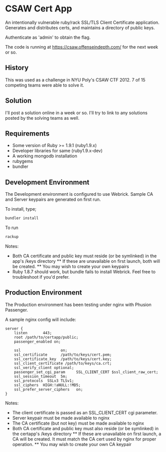 # CSAW Cert App

An intentionally vulnerable ruby/rack SSL/TLS Client Certificate application.  Generates and distributes certs, and maintains a directory of public keys.

Authenticate as 'admin' to obtain the flag.

The code is running at https://csaw.offenseindepth.com/ for the next week or so.

## History

This was used as a challenge in NYU Poly's CSAW CTF 2012.  7 of 15 competing teams were able to solve it.

## Solution

I'll post a solution online in a week or so.  I'll try to link to any solutions posted by the solving teams as well.

## Requirements

* Some version of Ruby >= 1.9.1 (ruby1.9.x)
* Developer libraries for same (ruby1.9.x-dev)
* A working mongodb installation
* rubygems
* bundler

## Development Environment

The Development environment is configured to use Webrick.  Sample CA and Server keypairs are generated on first run.

To install, type;
```bash
bundler install
```

To run
```bash
rackup
````
Notes:
* Both CA certificate and public key must reside (or be symlinked) in the app's /keys directory
** If these are unavailable on first launch, both will be created. 
** You may wish to create your own keypairs
* Ruby 1.8.7 should work, but bundle fails to install Webrick.  Feel free to troubleshoot if you'd prefer.

## Production Environment

The Production environment has been testing under nginx with Phusion Passenger.

A sample nginx config will include:
```
server {
    listen       443;
	root /path/to/certapp/public;
	passenger_enabled on;

    ssl                  on;
    ssl_certificate      /path/to/keys/cert.pem;
    ssl_certificate_key  /path/to/keys/cert.key;
	ssl_client_certificate /path/to/keys/ca.crt;
	ssl_verify_client optional;
	passenger_set_cgi_param	    SSL_CLIENT_CERT $ssl_client_raw_cert;
    ssl_session_timeout  5m;
    ssl_protocols  SSLv3 TLSv1;
    ssl_ciphers  HIGH:!aNULL:!MD5;
    ssl_prefer_server_ciphers   on;
}
```

Notes:
* The client certificate is passed as an SSL_CLIENT_CERT cgi parameter.
* Server keypair must be made available to nginx
* The CA certificate (but not key) must be made available to nginx
* Both CA certificate and public key must also reside (or be symlinked) in the certapp's /keys directory
** If these are unavailable on first launch, a CA will be created.  It must match the CA cert used by nginx for proper operation.
** You may wish to create your own CA keypair
